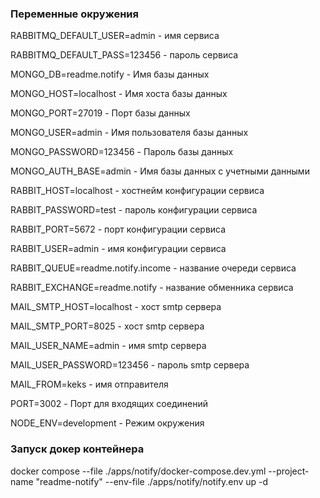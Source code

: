### Переменные окружения

RABBITMQ_DEFAULT_USER=admin - имя сервиса

RABBITMQ_DEFAULT_PASS=123456 - пароль сервиса

MONGO_DB=readme.notify - Имя базы данных

MONGO_HOST=localhost - Имя хоста базы данных

MONGO_PORT=27019 - Порт базы данных

MONGO_USER=admin - Имя пользователя базы данных

MONGO_PASSWORD=123456 - Пароль базы данных

MONGO_AUTH_BASE=admin - Имя базы данных с учетными данными

RABBIT_HOST=localhost - хостнейм конфигурации сервиса

RABBIT_PASSWORD=test - пароль конфигурации сервиса

RABBIT_PORT=5672 - порт конфигурации сервиса

RABBIT_USER=admin - имя конфигурации сервиса

RABBIT_QUEUE=readme.notify.income - название очереди сервиса

RABBIT_EXCHANGE=readme.notify - название обменника сервиса

MAIL_SMTP_HOST=localhost - хост smtp сервера

MAIL_SMTP_PORT=8025 - хост smtp сервера

MAIL_USER_NAME=admin - имя smtp сервера

MAIL_USER_PASSWORD=123456 - пароль smtp сервера

MAIL_FROM=keks - имя отправителя

PORT=3002 - Порт для входящих соединений

NODE_ENV=development - Режим окружения

### Запуск докер контейнера

docker compose --file ./apps/notify/docker-compose.dev.yml --project-name "readme-notify" --env-file ./apps/notify/notify.env up -d